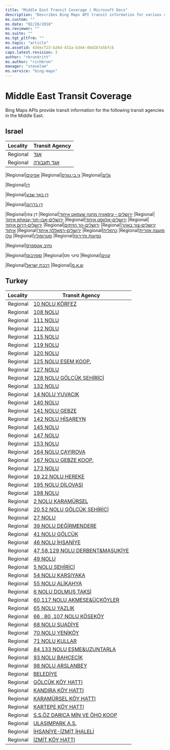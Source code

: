```yaml
---
title: "Middle East Transit Coverage | Microsoft Docs"
description: "Describes Bing Maps API transit information for various countries/regions in the Middle East including Israel and Turkey."
ms.custom: ""
ms.date: "02/28/2018"
ms.reviewer: ""
ms.suite: ""
ms.tgt_pltfrm: ""
ms.topic: "article"
ms.assetid: 43decf23-b26d-431a-b344-4bd2b7a5bfcb
caps.latest.revision: 3
author: "rbrundritt"
ms.author: "richbrun"
manager: "stevelom"
ms.service: "bing-maps"
---
```

# Middle East Transit Coverage

Bing Maps APIs provide transit information for the following transit agencies in the Middle East.

## Israel
|Locality|Transit Agency|
|:--------------------|--------------|
|Regional|[אגד](https://www.egged.co.il) 
|Regional|[אגד תעבורה](https://www.egged-taavura.co.il/) 

|Regional|[אפיקים](https://www.electra-afikim.co.il) 
|Regional|[גי.בי.טורס](https://www.gb-tours.com) 
|Regional|[גלים](https://www.galeem.co.il/) 

|Regional|[דן](https://www.dan.co.il/) 

|Regional|[דן באר שבע](https://www.danbr7.co.il/) 

|Regional|[דן בדרום](https://www.danbadarom.co.il/) 

|Regional|דן צפו
|Regional|[ירושלים - עיסאוויה מחנה שעפאט איחוד](https://bus.gov.il) 
|Regional|[ירושלים-אבו-תור-ענאתא איחוד](https://bus.gov.il) 
|Regional|[ירושלים-אלווסט איחוד](https://bus.gov.il) 
|Regional|[ירושלים-דרום איחוד](https://bus.gov.il) 
|Regional|[ירושלים-הר הזיתים](https://bus.gov.il) 
|Regional|[ירושלים-צור באהר איחוד](https://bus.gov.il) 
|Regional|[ירושלים-רמאללה איחוד](https://bus.gov.il) 
|Regional|[כרמלית](https://www.carmelithaifa.co.il) 
|Regional|[מועצה אזורית גולן](https://www.golan.org.il/) 
|Regional|[מטרופולין](https://www.metropoline.com) 
|Regional|[נסיעות ותיירות](https://www.ntt-buses.com/) 

|Regional|[נתיב אקספרס](https://www.nateevexpress.com/) 

|Regional|[סופרבוס](http://www.superbus.co.il/) 
|Regional|סיטי פס 
|Regional|[קווים](https://www.kavim-t.co.il/) 

|Regional|[רכבת ישראל](https://www.rail.co.il) 
|Regional|[ש.א.מ](https://www.nazareth-unbs.com/) 


## Turkey
|Locality|Transit Agency|
|:--------------------|--------------|
|Regional|[10 NOLU KÖRFEZ](https://www.kocaeli.bel.tr) 
|Regional|[108 NOLU](https://www.kocaeli.bel.tr) 
|Regional|[111 NOLU](https://www.kocaeli.bel.tr) 
|Regional|[112 NOLU](https://www.kocaeli.bel.tr) 
|Regional|[115 NOLU](https://www.kocaeli.bel.tr) 
|Regional|[119 NOLU](https://www.kocaeli.bel.tr) 
|Regional|[120 NOLU](https://www.kocaeli.bel.tr) 
|Regional|[125 NOLU ESEM KOOP.](https://www.kocaeli.bel.tr) 
|Regional|[127 NOLU](https://www.kocaeli.bel.tr) 
|Regional|[128 NOLU GÖLCÜK ŞEHİRİÇİ](https://www.kocaeli.bel.tr) 
|Regional|[132 NOLU](https://www.kocaeli.bel.tr) 
|Regional|[14 NOLU YUVACIK](https://www.kocaeli.bel.tr) 
|Regional|[140 NOLU](https://www.kocaeli.bel.tr) 
|Regional|[141 NOLU GEBZE](https://www.kocaeli.bel.tr) 
|Regional|[142 NOLU HİSAREYN](https://www.kocaeli.bel.tr) 
|Regional|[145 NOLU](https://www.kocaeli.bel.tr) 
|Regional|[147 NOLU](https://www.kocaeli.bel.tr) 
|Regional|[153 NOLU](https://www.kocaeli.bel.tr) 
|Regional|[164 NOLU ÇAYIROVA](https://www.kocaeli.bel.tr) 
|Regional|[167 NOLU GEBZE KOOP.](https://www.kocaeli.bel.tr) 
|Regional|[173 NOLU](https://www.kocaeli.bel.tr) 
|Regional|[19,22 NOLU HEREKE](https://www.kocaeli.bel.tr) 
|Regional|[195 NOLU DİLOVASI](https://www.kocaeli.bel.tr) 
|Regional|[198 NOLU](https://www.kocaeli.bel.tr) 
|Regional|[2 NOLU KARAMÜRSEL](https://www.kocaeli.bel.tr) 
|Regional|[20,52 NOLU GÖLCÜK ŞEHİRİÇİ](https://www.kocaeli.bel.tr) 
|Regional|[27 NOLU](https://www.kocaeli.bel.tr) 
|Regional|[39 NOLU DEĞİRMENDERE](https://www.kocaeli.bel.tr) 
|Regional|[41 NOLU GÖLCÜK](https://www.kocaeli.bel.tr) 
|Regional|[46 NOLU İHSANİYE](https://www.kocaeli.bel.tr) 
|Regional|[47,58,129 NOLU DERBENT&MAŞUKİYE](https://www.kocaeli.bel.tr) 
|Regional|[49 NOLU](https://www.kocaeli.bel.tr) 
|Regional|[5 NOLU ŞEHİRİÇİ](https://www.kocaeli.bel.tr) 
|Regional|[54 NOLU KARŞIYAKA](https://www.kocaeli.bel.tr) 
|Regional|[55 NOLU ALİKAHYA](https://www.kocaeli.bel.tr) 
|Regional|[6 NOLU DOLMUŞ TAKSİ](https://www.kocaeli.bel.tr) 
|Regional|[60,117 NOLU AKMEŞE&ÜÇKÖYLER](https://www.kocaeli.bel.tr) 
|Regional|[65 NOLU YAZLIK](https://www.kocaeli.bel.tr) 
|Regional|[66 , 80 ,107 NOLU KÖSEKÖY](https://www.kocaeli.bel.tr) 
|Regional|[68 NOLU SUADİYE](https://www.kocaeli.bel.tr) 
|Regional|[70 NOLU YENİKÖY](https://www.kocaeli.bel.tr) 
|Regional|[71 NOLU KULLAR](https://www.kocaeli.bel.tr) 
|Regional|[84,133 NOLU EŞME&UZUNTARLA](https://www.kocaeli.bel.tr) 
|Regional|[93 NOLU BAHÇECİK](https://www.kocaeli.bel.tr) 
|Regional|[98 NOLU ARSLANBEY](https://www.kocaeli.bel.tr) 
|Regional|[BELEDİYE](https://www.kocaeli.bel.tr) 
|Regional|[GÖLCÜK KÖY HATTI](https://www.kocaeli.bel.tr) 
|Regional|[KANDIRA KÖY HATTI](https://www.kocaeli.bel.tr) 
|Regional|[KARAMÜRSEL KÖY HATTI](https://www.kocaeli.bel.tr) 
|Regional|[KARTEPE KÖY HATTI](https://www.kocaeli.bel.tr) 
|Regional|[S.S.ÖZ DARICA MİN VE ÖHO KOOP](https://www.kocaeli.bel.tr) 
|Regional|[ULAŞIMPARK A.Ş.](https://www.ulasimpark.com.tr) 
|Regional|[İHSANİYE-İZMİT İHALELİ](https://www.kocaeli.bel.tr) 
|Regional|[İZMİT KÖY HATTI](https://www.kocaeli.bel.tr) 

  